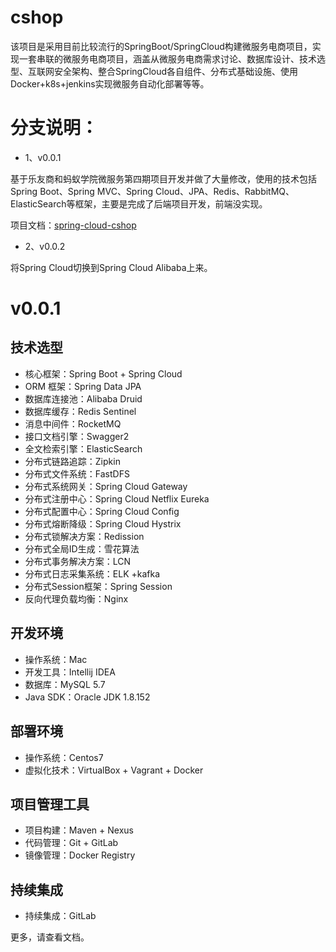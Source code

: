 # cshop

该项目是采用目前比较流行的SpringBoot/SpringCloud构建微服务电商项目，实现一套串联的微服务电商项目，涵盖从微服务电商需求讨论、数据库设计、技术选型、互联网安全架构、整合SpringCloud各自组件、分布式基础设施、使用Docker+k8s+jenkins实现微服务自动化部署等等。

# 分支说明：

- 1、v0.0.1

基于乐友商和蚂蚁学院微服务第四期项目开发并做了大量修改，使用的技术包括Spring Boot、Spring MVC、Spring Cloud、JPA、Redis、RabbitMQ、ElasticSearch等框架，主要是完成了后端项目开发，前端没实现。

项目文档：[spring-cloud-cshop](https://javachen.github.io/wiki/spring-cloud-cshop/)

- 2、v0.0.2

将Spring Cloud切换到Spring Cloud Alibaba上来。

# v0.0.1

## 技术选型

- 核心框架：Spring Boot + Spring Cloud
- ORM 框架：Spring Data JPA
- 数据库连接池：Alibaba Druid
- 数据库缓存：Redis Sentinel
- 消息中间件：RocketMQ
- 接口文档引擎：Swagger2
- 全文检索引擎：ElasticSearch
- 分布式链路追踪：Zipkin
- 分布式文件系统：FastDFS
- 分布式系统网关：Spring Cloud Gateway
- 分布式注册中心：Spring Cloud Netflix Eureka
- 分布式配置中心：Spring Cloud Config
- 分布式熔断降级：Spring Cloud Hystrix
- 分布式锁解决方案：Redission
- 分布式全局ID生成：雪花算法
- 分布式事务解决方案：LCN
- 分布式日志采集系统：ELK +kafka
- 分布式Session框架：Spring Session
- 反向代理负载均衡：Nginx

## 开发环境

- 操作系统：Mac
- 开发工具：Intellij IDEA
- 数据库：MySQL 5.7
- Java SDK：Oracle JDK 1.8.152

## 部署环境

- 操作系统：Centos7
- 虚拟化技术：VirtualBox + Vagrant + Docker

## 项目管理工具

- 项目构建：Maven + Nexus
- 代码管理：Git + GitLab
- 镜像管理：Docker Registry

## 持续集成

- 持续集成：GitLab

更多，请查看文档。
